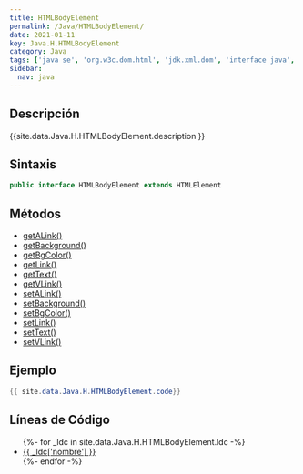 ```yaml
---
title: HTMLBodyElement
permalink: /Java/HTMLBodyElement/
date: 2021-01-11
key: Java.H.HTMLBodyElement
category: Java
tags: ['java se', 'org.w3c.dom.html', 'jdk.xml.dom', 'interface java', 'Java 1.4', 'DOM Level 2']
sidebar: 
  nav: java
---
```


## Descripción
{{site.data.Java.H.HTMLBodyElement.description }}

## Sintaxis
~~~java
public interface HTMLBodyElement extends HTMLElement
~~~

## Métodos
* [getALink()](/Java/HTMLBodyElement/getALink)
* [getBackground()](/Java/HTMLBodyElement/getBackground)
* [getBgColor()](/Java/HTMLBodyElement/getBgColor)
* [getLink()](/Java/HTMLBodyElement/getLink)
* [getText()](/Java/HTMLBodyElement/getText)
* [getVLink()](/Java/HTMLBodyElement/getVLink)
* [setALink()](/Java/HTMLBodyElement/setALink)
* [setBackground()](/Java/HTMLBodyElement/setBackground)
* [setBgColor()](/Java/HTMLBodyElement/setBgColor)
* [setLink()](/Java/HTMLBodyElement/setLink)
* [setText()](/Java/HTMLBodyElement/setText)
* [setVLink()](/Java/HTMLBodyElement/setVLink)

## Ejemplo
~~~java
{{ site.data.Java.H.HTMLBodyElement.code}}
~~~

## Líneas de Código
<ul>
{%- for _ldc in site.data.Java.H.HTMLBodyElement.ldc -%}
   <li>
       <a href="{{_ldc['url'] }}">{{ _ldc['nombre'] }}</a>
   </li>
{%- endfor -%}
</ul>
